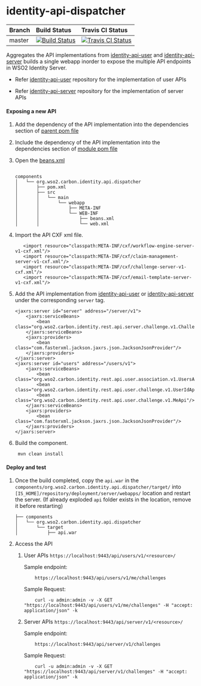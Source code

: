 # identity-api-dispatcher

|  Branch | Build Status | Travis CI Status |
| :------------ |:------------- |:-------------
| master      | [![Build Status](https://wso2.org/jenkins/job/platform-builds/job/identity-rest-dispatcher/badge/icon)](https://wso2.org/jenkins/job/platform-builds/job/identity-rest-dispatcher/) | [![Travis CI Status](https://travis-ci.org/wso2/identity-rest-dispatcher.svg?branch=master)](https://travis-ci.org/wso2/identity-rest-dispatcher?branch=master)|

Aggregates the API implementations from [identity-api-user](https://github.com/wso2/identity-api-user/) and 
[identity-api-server](https://github.com/wso2/identity-api-server/) builds a single webapp inorder to expose the 
multiple API endpoints in WSO2 Identity Server. 

*  Refer [identity-api-user](https://github.com/wso2/identity-api-user/) repository for the implementation 
of user APIs

*  Refer [identity-api-server](https://github.com/wso2/identity-api-server/) repository for the implementation 
of server APIs

#### Exposing a new API

1. Add the dependency of the API implementation into the dependencies section of [parent pom file](pom.xml#L121)
2. Include the dependency of the API implementation into the dependencies section of [module pom file](components/org.wso2.carbon.identity.api.dispatcher/pom.xml)
3. Open the [beans.xml](components/org.wso2.carbon.identity.api.dispatcher/src/main/webapp/WEB-INF/beans.xml)

    ```
    
    components
    │   └── org.wso2.carbon.identity.api.dispatcher
    │       ├── pom.xml
    │       ├── src
    │       │   └── main
    │       │       └── webapp
    │       │           ├── META-INF
    │       │           └── WEB-INF
    │       │               ├── beans.xml
    │       │               └── web.xml
    ```
   
4. Import the API CXF xml file. 

    ```
       <import resource="classpath:META-INF/cxf/workflow-engine-server-v1-cxf.xml"/>
       <import resource="classpath:META-INF/cxf/claim-management-server-v1-cxf.xml"/>
       <import resource="classpath:META-INF/cxf/challenge-server-v1-cxf.xml"/>
       <import resource="classpath:META-INF/cxf/email-template-server-v1-cxf.xml"/>
    ```

5. Add the API implementation from [identity-api-user](https://github.com/wso2/identity-api-user/) or 
[identity-api-server](https://github.com/wso2/identity-api-server/) under the corresponding `server` tag.

    ```
    <jaxrs:server id="server" address="/server/v1">
        <jaxrs:serviceBeans>
            <bean class="org.wso2.carbon.identity.rest.api.server.challenge.v1.ChallengesApi"/>
        </jaxrs:serviceBeans>
        <jaxrs:providers>
            <bean class="com.fasterxml.jackson.jaxrs.json.JacksonJsonProvider"/>
        </jaxrs:providers>
    </jaxrs:server>
    <jaxrs:server id="users" address="/users/v1">
        <jaxrs:serviceBeans>
            <bean class="org.wso2.carbon.identity.rest.api.user.association.v1.UsersApi"/>
            <bean class="org.wso2.carbon.identity.rest.api.user.challenge.v1.UserIdApi"/>
            <bean class="org.wso2.carbon.identity.rest.api.user.challenge.v1.MeApi"/>
        </jaxrs:serviceBeans>
        <jaxrs:providers>
            <bean class="com.fasterxml.jackson.jaxrs.json.JacksonJsonProvider"/>
        </jaxrs:providers>
    </jaxrs:server>
    ```
5. Build the component.
    ```
     mvn clean install
    ```

#### Deploy and test

1. Once the build completed, copy the `api.war` in the `components/org.wso2.carbon.identity.api.dispatcher/target/` 
into `[IS_HOME]/repository/deployment/server/webapps/` location and restart the server. (If already exploded `api` 
folder exists in the location, remove it before restarting)

    ```
    ├── components
    │   └── org.wso2.carbon.identity.api.dispatcher
    │       └── target
    │           ├── api.war
    ```
2. Access the API 

    1. User APIs ```https://localhost:9443/api/users/v1/<resource>/```
    
        Sample endpoint:
        ```
            https://localhost:9443/api/users/v1/me/challenges
        ```
        Sample Request:
        ```
            curl -u admin:admin -v -X GET "https://localhost:9443/api/users/v1/me/challenges" -H "accept: application/json" -k
        ```
    
    2. Server APIs ```https://localhost:9443/api/server/v1/<resource>/```
    
        Sample endpoint:
        ```
            https://localhost:9443/api/server/v1/challenges
        ```
        Sample Request:
        ```
            curl -u admin:admin -v -X GET "https://localhost:9443/api/server/v1/challenges" -H "accept: application/json" -k
        ```
